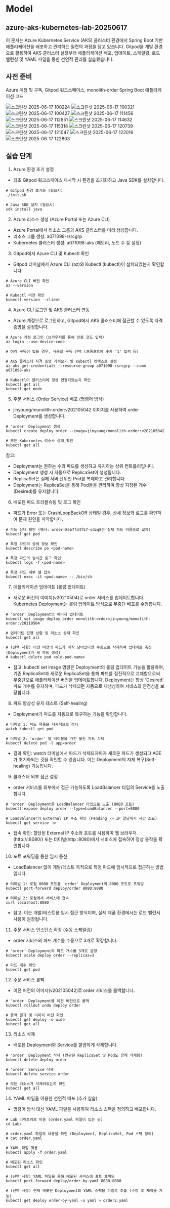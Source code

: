 # Model
## azure-aks-kubernetes-lab-20250617
이 문서는 Azure Kubernetes Service (AKS) 클러스터 환경에서 Spring Boot 기반 애플리케이션을 배포하고 관리하는 일련의 과정을 담고 있습니다.
Gitpod을 개발 환경으로 활용하여 AKS 클러스터 설정부터 애플리케이션 배포, 업데이트, 스케일링, 로드 밸런싱 및 YAML 파일을 통한 선언적 관리를 실습했습니다.

## 사전 준비
Azure 계정 및 구독, Gitpod 워크스페이스, monolith-order Spring Boot 애플리케이션 코드

![스크린샷 2025-06-17 100224](https://github.com/user-attachments/assets/688aa955-f530-45e3-9d65-510f1eac29df)
![스크린샷 2025-06-17 100321](https://github.com/user-attachments/assets/46bf14c5-c108-47e4-9a39-9a8fa4ac6cd4)
![스크린샷 2025-06-17 100427](https://github.com/user-attachments/assets/9c7d64ce-8646-437f-913f-e377eba3ab7e)
![스크린샷 2025-06-17 111456](https://github.com/user-attachments/assets/5b199902-182c-4101-939c-5cd1669d1020)
![스크린샷 2025-06-17 112651](https://github.com/user-attachments/assets/d7bcb5c3-a729-4396-a7ec-aaba95c1a952)
![스크린샷 2025-06-17 114632](https://github.com/user-attachments/assets/c7885cdb-2019-4e65-9704-a88eb8cbf572)
![스크린샷 2025-06-17 115318](https://github.com/user-attachments/assets/b8e84dc8-f62b-4631-8a52-9e4526a5b20c)
![스크린샷 2025-06-17 120739](https://github.com/user-attachments/assets/a905c2a6-0cc2-43e6-9a37-4ee12f8d9525)
![스크린샷 2025-06-17 121047](https://github.com/user-attachments/assets/5fecbc08-b7dd-49d7-ac01-4e1a5a2d0020)
![스크린샷 2025-06-17 122016](https://github.com/user-attachments/assets/e6c19601-f01b-485f-b5b3-f785649e46a9)
![스크린샷 2025-06-17 122803](https://github.com/user-attachments/assets/a5ec3c6b-aacc-41f5-b2ab-6b0ba6d52afd)

## 실습 단계
1. Azure 환경 초기 설정
- 최초 Gitpod 워크스페이스 재시작 시 환경을 초기화하고 Java SDK를 설치합니다.
```
# Gitpod 환경 초기화 (필요시)
./init.sh

# Java SDK 설치 (필요시)
sdk install java
```
2. Azure 리소스 생성 (Azure Portal 또는 Azure CLI)
- Azure Portal에서 리소스 그룹과 AKS 클러스터를 미리 생성합니다.
- 리소스 그룹 생성: a071098-rsrcgrp
- Kubernetes 클러스터 생성: a071098-aks (메모리, 노드 수 등 설정)

3. Gitpod에서 Azure CLI 및 Kubectl 확인
- Gitpod 터미널에서 Azure CLI (az)와 Kubectl (kubectl)이 설치되었는지 확인합니다.
```
# Azure CLI 버전 확인
az --version

# Kubectl 버전 확인
kubectl version --client
```
4. Azure CLI 로그인 및 AKS 클러스터 연동
- Azure 계정으로 로그인하고, Gitpod에서 AKS 클러스터에 접근할 수 있도록 자격 증명을 설정합니다.
```
# Azure 계정 로그인 (브라우저를 통해 인증 코드 입력)
az login --use-device-code

# 여러 구독이 있을 경우, 사용할 구독 선택 (프롬프트에 숫자 '1' 입력 등)

# AKS 클러스터 자격 증명 가져오기 및 Kubectl 컨텍스트 설정
az aks get-credentials --resource-group a071098-rsrcgrp --name a071098-aks

# Kubectl이 클러스터에 정상 연결되었는지 확인
kubectl get all
kubectl get node
```
5. 주문 서비스 (Order Service) 배포 (명령어 방식)
- jinyoung/monolith-order:v202105042 이미지를 사용하여 order Deployment를 생성합니다.
```
# 'order' Deployment 생성
kubectl create deploy order --image=jinyoung/monolith-order:v202105042

# 모든 Kubernetes 리소스 상태 확인
kubectl get all
```
참고:  
- Deployment는 원하는 수의 파드를 생성하고 유지하는 상위 컨트롤러입니다.
- Deployment 생성 시 자동으로 ReplicaSet이 생성됩니다.
- ReplicaSet은 실제 서버 단위인 Pod를 복제하고 관리합니다.
- Deployment는 ReplicaSet을 통해 Pod들을 관리하며 항상 지정된 개수(Desired)를 유지합니다.

6. 배포된 파드 트러블슈팅 및 로그 확인
- 파드가 Error 또는 CrashLoopBackOff 상태일 경우, 상세 정보와 로그를 확인하여 문제 원인을 파악합니다.
```
# 파드 상태 확인 (예시: order-86b7fd4f57-sdzq8는 실제 파드 이름으로 교체)
kubectl get pod

# 특정 파드의 상세 정보 확인
kubectl describe po <pod-name>

# 특정 파드의 실시간 로그 확인
kubectl logs -f <pod-name>

# 특정 파드 내부 쉘 접속
kubectl exec -it <pod-name> -- /bin/sh
```
7. 애플리케이션 업데이트 (롤링 업데이트)
- 새로운 버전의 이미지(v20210504)로 order 서비스를 업데이트합니다. Kubernetes Deployment는 롤링 업데이트 방식으로 무중단 배포를 수행합니다.
```
# 'order' Deployment의 이미지 업데이트
kubectl set image deploy order monolith-order=jinyoung/monolith-order:v20210504

# 업데이트 진행 상황 및 리소스 상태 확인
kubectl get all

# (선택 사항) 이전 버전의 파드가 아직 남아있다면 수동으로 삭제하여 업데이트 촉진 (Deployment가 새 파드 생성)
# kubectl delete pod <old-pod-name>
```
- 참고: kubectl set image 명령은 Deployment의 롤링 업데이트 기능을 활용하여, 기존 ReplicaSet과 새로운 ReplicaSet을 통해 파드를 점진적으로 교체함으로써 무중단으로 애플리케이션 버전을 업데이트합니다. Deployment는 항상 'Desired' 파드 개수를 유지하며, 파드가 삭제되면 자동으로 재생성하여 서비스의 안정성을 보장합니다.

8. 파드 항상성 유지 테스트 (Self-healing)
- Deployment가 파드를 자동으로 복구하는 기능을 확인합니다.
```
# 터미널 1: 파드 목록을 지속적으로 감시
watch kubectl get pod

# 터미널 2: 'order' 앱 레이블을 가진 모든 파드 삭제
kubectl delete pod -l app=order
```
- 결과 확인: watch 터미널에서 파드가 삭제되자마자 새로운 파드가 생성되고 AGE가 초기화되는 것을 확인할 수 있습니다. 이는 Deployment의 자체 복구(Self-healing) 기능입니다.

9. 클러스터 외부 접근 설정
- order 서비스를 외부에서 접근 가능하도록 LoadBalancer 타입의 Service를 노출합니다.
```
# 'order' Deployment를 LoadBalancer 타입으로 노출 (8080 포트)
kubectl expose deploy order --type=LoadBalancer --port=8080

# LoadBalancer의 External IP 주소 확인 (Pending -> IP 할당까지 시간 소요)
kubectl get service -w
```
- 접속 확인: 할당된 External IP 주소와 포트를 사용하여 웹 브라우저(http://<EXTERNAL-IP>:8080/) 또는 터미널(http <EXTERNAL-IP>:8080)에서 서비스에 접속하여 정상 동작을 확인합니다.

10. 포트 포워딩을 통한 임시 통신
- LoadBalancer 없이 개발/테스트 목적으로 특정 파드에 임시적으로 접근하는 방법입니다.
```
# 터미널 1: 로컬 8080 포트를 'order' Deployment의 8080 포트로 포워딩
kubectl port-forward deploy/order 8080:8080

# 터미널 2: 로컬에서 서비스에 접속
curl localhost:8080
```
- 참고: 이는 개발/테스트용 임시 접근 방식이며, 실제 제품 환경에서는 로드 밸런서 사용이 권장됩니다.

11. 주문 서비스 인스턴스 확장 (수동 스케일링)
- order 서비스의 파드 개수를 수동으로 3개로 확장합니다.
```
# 'order' Deployment의 파드 개수를 3개로 설정
kubectl scale deploy order --replicas=3

# 파드 개수 확인
kubectl get pod
```
12. 주문 서비스 롤백
- 이전 버전의 이미지(v202105042)로 order 서비스를 롤백합니다.
```
# 'order' Deployment를 이전 버전으로 롤백
kubectl rollout undo deploy order

# 롤백 결과 및 이미지 버전 확인
kubectl get deploy -o wide
kubectl get all
```
13. 리소스 삭제
- 배포된 Deployment와 Service를 깔끔하게 삭제합니다.
```
# 'order' Deployment 삭제 (연관된 ReplicaSet 및 Pod도 함께 삭제됨)
kubectl delete deploy order

# 'order' Service 삭제
kubectl delete service order

# 모든 리소스가 삭제되었는지 확인
kubectl get all
```
14. YAML 파일을 이용한 선언적 배포 (추가 실습)
- 명령어 방식 대신 YAML 파일을 사용하여 리소스 스펙을 정의하고 배포합니다.
```
# Lab 디렉토리로 이동 (order.yaml 파일이 있는 곳)
cd Lab/

# order.yaml 파일의 내용을 확인 (Deployment, ReplicaSet, Pod 스펙 정의)
# cat order.yaml

# YAML 파일 적용
kubectl apply -f order.yaml

# 배포된 리소스 확인
kubectl get all

# (선택 사항) YAML 파일을 통해 배포된 서비스에 포트 포워딩
kubectl port-forward deploy/order-by-yaml 8080:8080

# (선택 사항) 현재 배포된 Deployment의 YAML 스펙을 파일로 추출 (수정 후 재적용 가능)
kubectl get deploy order-by-yaml -o yaml > order2.yaml
```
